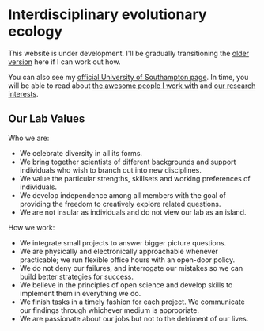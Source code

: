 # Interdisciplinary evolutionary ecology

This website is under development. I'll be gradually transitioning the [older version](http://fusionecology.org/FusionEcology/index.html) here if I can work out how. 

You can also see my [official University of Southampton page](https://www.southampton.ac.uk/oes/about/staff/te1e12.page). In time, you will be able to read about [the awesome people I work with](https://tomezard.github.io/team) and [our research interests](https://tomezard.github.io/research).

## Our Lab Values
Who we are:
- We celebrate diversity in all its forms.
- We bring together scientists of different backgrounds and support individuals who wish to branch out into new disciplines.
- We value the particular strengths, skillsets and working preferences of individuals.
- We develop independence among all members with the goal of providing the freedom to creatively explore related questions.
- We are not insular as individuals and do not view our lab as an island.

How we work:
- We integrate small projects to answer bigger picture questions.
- We are physically and electronically approachable whenever practicable; we run flexible office hours with an open-door policy.
- We do not deny our failures, and interrogate our mistakes so we can build better strategies for success.
- We believe in the principles of open science and develop skills to implement them in everything we do.
- We finish tasks in a timely fashion for each project. We communicate our findings through whichever medium is appropriate.
- We are passionate about our jobs but not to the detriment of our lives.
